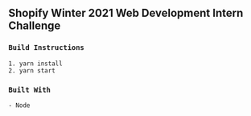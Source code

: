 ## Shopify Winter 2021 Web Development Intern Challenge

### `Build Instructions`

```
1. yarn install
2. yarn start

```

### `Built With`

```
- Node
```
